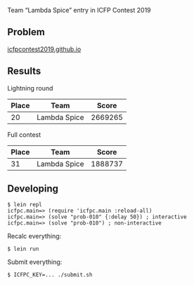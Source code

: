 Team “Lambda Spice” entry in ICFP Contest 2019

## Problem

[icfpcontest2019.github.io](https://icfpcontest2019.github.io)

## Results

Lightning round

| Place | Team         | Score   |
|-------|--------------|---------|
| 20    | Lambda Spice | 2669265 |

Full contest

| Place | Team         | Score   |
|-------|--------------|---------|
| 31    | Lambda Spice | 1888737 |

## Developing

```
$ lein repl
icfpc.main=> (require 'icfpc.main :reload-all)
icfpc.main=> (solve "prob-010" {:delay 50}) ; interactive
icfpc.main=> (solve "prob-010") ; non-interactive
```

Recalc everything:

```
$ lein run
```

Submit everything:

```
$ ICFPC_KEY=... ./submit.sh
```